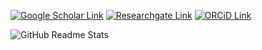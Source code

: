 <!--
**anthonyweidai/anthonyweidai** is a ✨ _special_ ✨ repository because its `README.md` (this file) appears on your GitHub profile.

Here are some ideas to get you started:

- 🔭 I’m currently working on ...
- 🌱 I’m currently learning ...
- 👯 I’m looking to collaborate on ...
- 🤔 I’m looking for help with ...
- 💬 Ask me about ...
- 📫 How to reach me: ...
- 😄 Pronouns: ...
- ⚡ Fun fact: ...
-->


[![Google Scholar Link](https://img.shields.io/badge/Google_Scholar-Wei_Dai-lightgray?style=for-the-badge&logo=googlescholar)](https://scholar.google.com/citations?user=vOzQMGQAAAAJ)
[![Researchgate Link](https://img.shields.io/badge/Researchgate-Wei_Dai-lightgray?style=for-the-badge&logo=researchgate)](https://www.researchgate.net/profile/Wei-Dai-90) 
[![ORCiD Link](https://img.shields.io/badge/ORCiD-0000--0002--3080--4902-lightgray?style=for-the-badge&logo=orcid)](https://orcid.org/0000-0002-3080-4902) 

![GitHub Readme Stats](https://github-readme-stats.vercel.app/api?username=anthonyweidai&show_icons=true&theme=transparent&hide_rank=true&hide_title=true)
<!---
![GitHub Readme Toplangs](https://github-readme-stats.vercel.app/api/top-langs/?username=anthonyweidai&layout=compact&theme=transparent&title_color=5b7f87)
-->
